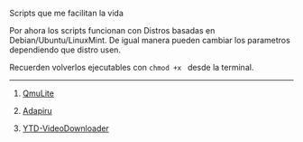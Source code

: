 Scripts que me facilitan la vida

Por ahora los scripts funcionan con Distros basadas en Debian/Ubuntu/LinuxMint.
De igual manera pueden cambiar los parametros dependiendo que distro usen.

Recuerden volverlos ejecutables con `chmod +x ` desde la terminal. 

---
1. [QmuLite](QmuLite/readme.md)

2. [Adapiru](Adapiru/readme.md)

3. [YTD-VideoDownloader](ytd/readme.md)
